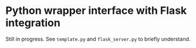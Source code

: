 # Python wrapper interface with Flask integration

Still in progress. See `template.py` and `flask_server.py` to briefly understand.
